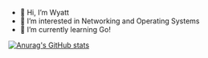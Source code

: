 - 👋 Hi, I’m Wyatt
- 👀 I’m interested in Networking and Operating Systems
- 🌱 I’m currently learning Go!





[![Anurag's GitHub stats](https://github-readme-stats.vercel.app/api?username=WyattBram)](https://github.com/anuraghazra/github-readme-stats)
<!---
WyattBram/WyattBram is a ✨ special ✨ repository because its `README.md` (this file) appears on your GitHub profile.
You can click the Preview link to take a look at your changes.
--->
